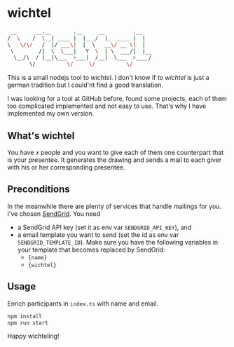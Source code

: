 # wichtel

```bash
 __      __.__       .__     __         .__   
/  \    /  \__| ____ |  |___/  |_  ____ |  |  
\   \/\/   /  |/ ___\|  |  \   __\/ __ \|  |  
 \        /|  \  \___|   Y  \  | \  ___/|  |__
  \__/\  / |__|\___  >___|  /__|  \___  >____/
       \/          \/     \/          \/      
```

This is a small nodejs tool to *wichtel*. I don't know if *to wichtel* is just a german tradition but I could'nt find a good translation.

I was looking for a tool at GitHub before, found some projects, each of them too complicated implemented and not easy to use. That's why I have implemented my own version.

## What's wichtel

You have *x* people and you want to give each of them one counterpart that is your presentee.
It generates the drawing and sends a mail to each giver with his or her corresponding presentee.

## Preconditions

In the meanwhile there are plenty of services that handle mailings for you. I've chosen [SendGrid](https://sendgrid.com/). You need

* a SendGrid API key (set it as env var `SENDGRID_API_KEY`), and
* a email template you want to send (set the id as env var `SENDGRID_TEMPLATE_ID`). Make sure you have the following variables in your template that becomes replaced by SendGrid:
  * `{name}`
  * `{wichtel}`

## Usage

Enrich participants in `index.ts` with name and email.

```bash
npm install
npm run start
```

Happy wichteling!
